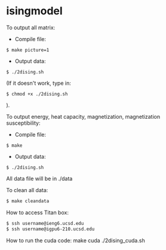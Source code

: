 # isingmodel

To output all matrix:
  - Compile file:
  ```
  $ make picture=1
  ```
  - Output data:
  ```
  $ ./2dising.sh
  ```
  (If it doesn't work, type in:
  ```
  $ chmod +x ./2dising.sh
  ```
  ).

To output energy, heat capacity, magnetization, magnetization susceptibility:
  - Compile file:
  ```
  $ make
  ```
  - Output data:
  ```
  $ ./2dising.sh
  ```

All data file will be in ./data

To clean all data:
```sh
$ make cleandata
```
How to access Titan box:
```sh
$ ssh username@ieng6.ucsd.edu
$ ssh username@igpu6-210.ucsd.edu
```

How to run the cuda code:
make cuda
./2dising_cuda.sh
